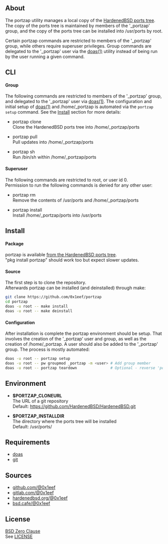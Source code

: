 ## About

The portzap utility manages a local copy of the
[HardenedBSD ports tree](https://git.HardenedBSD.org/HardenedBSD/ports).
The copy of the ports tree is maintained by members of
the '\_portzap' group, and the copy of the ports tree
can be installed into /usr/ports by root.

Certain portzap commands are restricted to members of the
'\_portzap' group, while others require superuser privileges.
Group commands are delegated to the '\_portzap' user via the
[doas(1)](https://man.openbsd.org/doas) utility instead of
being run by the user running a given command.

## CLI

#### Group

The following commands are restricted to members
of the '\_portzap' group, and delegated to the
'\_portzap' user via [doas(1)](https://man.openbsd.org/doas).
The configuration and initial setup of [doas(1)](https://man.openbsd.org/doas)
and /home/_portzap is automated via the `portzap setup`
command. See the [Install](#install) section for more details:

* portzap clone <br>
Clone the HardenedBSD ports tree into /home/_portzap/ports <br>

* portzap pull <br>
Pull updates into /home/_portzap/ports <br>

* portzap sh <br>
Run /bin/sh within /home/_portzap/ports <br>

#### Superuser

The following commands are restricted to root, or user id 0. <br>
Permission to run the following commands is denied for any other user:

* portzap rm <br>
Remove the contents of /usr/ports and /home/_portzap/ports <br>

* portzap install <br>
Install /home/_portzap/ports into /usr/ports <br>

## Install

#### Package

portzap is available
[from the HardenedBSD ports tree](https://git.HardenedBSD.org/HardenedBSD/ports/-/tree/HardenedBSD/main/hardenedbsd/portzap).
<br>
"pkg install portzap" should work too but expect slower updates.

#### Source

The first step is to clone the repository. <br>
Afterwards portzap can be installed (and deinstalled) through make:

```sh
git clone https://github.com/0x1eef/portzap
cd portzap
doas -u root -- make install
doas -u root -- make deinstall
```

#### Configuration

After installation is complete the portzap environment should be setup.
That involves the creation of the '\_portzap' user and group, as well as
the creation of /home/_portzap. A user should also be added to the
'\_portzap' group. The process is mostly automated:

```sh
doas -u root -- portzap setup
doas -u root -- pw groupmod _portzap -m <user> # Add group member
doas -u root -- portzap teardown               # Optional - reverse 'portzap setup'
```

## Environment

* __$PORTZAP\_CLONEURL__ <br>
  The URL of a git repository  <br>
  Default: https://github.com/HardenedBSD/HardenedBSD.git

* __$PORTZAP\_INSTALLDIR__ <br>
  The directory where the ports tree will be installed <br>
  Default: /usr/ports/

## Requirements

* [doas](https://man.openbsd.org/doas)
* [git](https://www.man7.org/linux/man-pages/man1/git.1.html)

## Sources

* [github.com/@0x1eef](https://github.com/0x1eef/portzap)
* [gitlab.com/@0x1eef](https://gitlab.com/0x1eef/portzap)
* [hardenedbsd.org/@0x1eef](https://git.HardenedBSD.org/0x1eef/portzap)
* [bsd.cafe/@0x1eef](https://brew.bsd.cafe/0x1eef/portzap)

## License

[BSD Zero Clause](https://choosealicense.com/licenses/0bsd/) <br>
See [LICENSE](./LICENSE)
